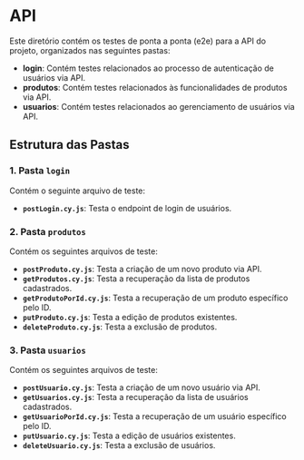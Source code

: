 # API

Este diretório contém os testes de ponta a ponta (e2e) para a API do projeto, organizados nas seguintes pastas:

- **login**: Contém testes relacionados ao processo de autenticação de usuários via API.
- **produtos**: Contém testes relacionados às funcionalidades de produtos via API.
- **usuarios**: Contém testes relacionados ao gerenciamento de usuários via API.

## Estrutura das Pastas

### 1. Pasta `login`

Contém o seguinte arquivo de teste:

- **`postLogin.cy.js`**: Testa o endpoint de login de usuários.

### 2. Pasta `produtos`

Contém os seguintes arquivos de teste:

- **`postProduto.cy.js`**: Testa a criação de um novo produto via API.
- **`getProdutos.cy.js`**: Testa a recuperação da lista de produtos cadastrados.
- **`getProdutoPorId.cy.js`**: Testa a recuperação de um produto específico pelo ID.
- **`putProduto.cy.js`**: Testa a edição de produtos existentes.
- **`deleteProduto.cy.js`**: Testa a exclusão de produtos.

### 3. Pasta `usuarios`

Contém os seguintes arquivos de teste:

- **`postUsuario.cy.js`**: Testa a criação de um novo usuário via API.
- **`getUsuarios.cy.js`**: Testa a recuperação da lista de usuários cadastrados.
- **`getUsuarioPorId.cy.js`**: Testa a recuperação de um usuário específico pelo ID.
- **`putUsuario.cy.js`**: Testa a edição de usuários existentes.
- **`deleteUsuario.cy.js`**: Testa a exclusão de usuários.
